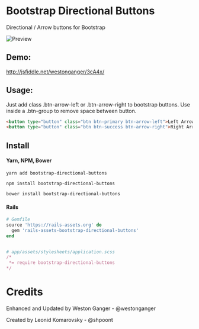 Bootstrap Directional Buttons
=======================

Directional / Arrow buttons for Bootstrap

![Preview](https://raw.githubusercontent.com/westonganger/bootstrap-directional-buttons/master/preview.png)

## Demo: 
http://jsfiddle.net/westonganger/3cA4x/


## Usage:
Just add class .btn-arrow-left or .btn-arrow-right to bootstrap buttons. Use inside a .btn-group to remove space between button.

```HTML
<button type="button" class="btn btn-primary btn-arrow-left">Left Arrow Button</button>
<button type="button" class="btn btn-success btn-arrow-right">Right Arrow Button</button>
```


## Install

#### Yarn, NPM, Bower
```
yarn add bootstrap-directional-buttons

npm install bootstrap-directional-buttons

bower install bootstrap-directional-buttons
```

#### Rails
```ruby
# Gemfile
source 'https://rails-assets.org' do
  gem 'rails-assets-bootstrap-directional-buttons'
end


# app/assets/stylesheets/application.scss
/*
 *= require bootstrap-directional-buttons
*/
```

# Credits

Enhanced and Updated by Weston Ganger - @westonganger

Created by Leonid Komarovsky - @shpoont
